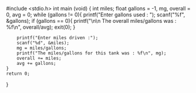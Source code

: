 #include <stdio.h>
int main (void) {
    int miles;
    float gallons = -1, mg, overall = 0, avg = 0;
    while (gallons != 0){
        printf("Enter gallons used : ");
        scanf("%f", &gallons);
        if (gallons == 0){
            printf("\n\n The overall miles/gallons was : %f\n", overall/avg);
            exit(0);
        }
        
        printf("Enter miles driven :");
        scanf("%d", &miles);
        mg = miles/gallons;
        printf("The miles/gallons for this tank was : %f\n", mg);
        overall += miles;
        avg += gallons;
    }
    return 0;
}
